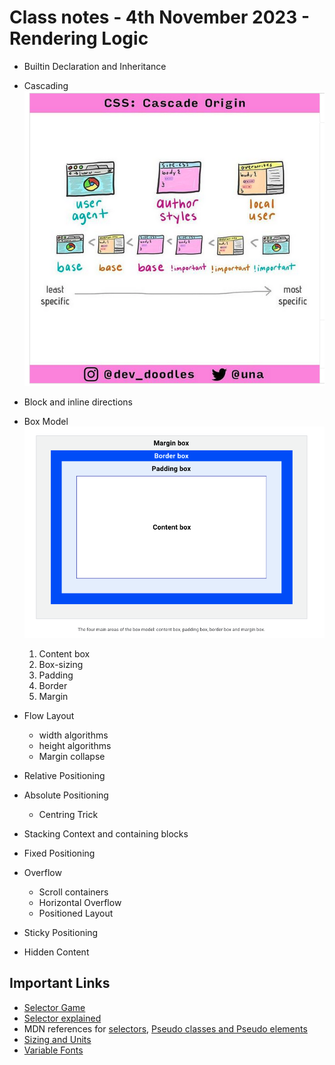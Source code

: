 # Class notes - 4th November 2023 - Rendering Logic

- Builtin Declaration and Inheritance
- Cascading
  ![Cascading origin - user agent, author, local user](image-4.png)
- Block and inline directions
- Box Model
  ![Box Model Diagram](image-3.png)
  1. Content box
  2. Box-sizing
  3. Padding
  4. Border
  5. Margin

- Flow Layout
  - width algorithms
  - height algorithms
  - Margin collapse

- Relative Positioning
- Absolute Positioning
  - Centring Trick

- Stacking Context and containing blocks
- Fixed Positioning
- Overflow
  - Scroll containers
  - Horizontal Overflow
  - Positioned Layout
- Sticky Positioning
- Hidden Content

## Important Links

- [Selector Game](https://flukeout.github.io)
- [Selector explained](https://kittygiraudel.github.io/selectors-explained/)
- MDN references for [selectors](https://developer.mozilla.org/docs/Web/CSS/CSS_Selectors), [Pseudo classes and Pseudo elements](https://developer.mozilla.org/docs/Learn/CSS/Building_blocks/Selectors/Pseudo-classes_and_pseudo-elements)
- [Sizing and Units](https://developer.mozilla.org/docs/Learn/CSS/Building_blocks/Values_and_units)
- [Variable Fonts](https://web.dev/articles/variable-fonts)
